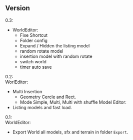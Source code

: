 ## Version

0.3:<br>
* WorldEditor:
    * Fixe Shortcut
    * Folder config
    * Expand / Hidden the listing model
    * random rotate model
    * insertion model with random rotate
    * switch world
    * timer auto save

0.2:<br>
WorlEditor:
* Multi Insertion
    * Geometry Cercle and Rect.
    * Mode Simple, Multi, Multi with shuffle
Model Editor:
* Listing models and fast load.

0.1:<br>
WorldEditor:
* Export World all models, sfx and terrain in folder `Export`.

